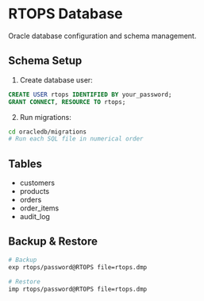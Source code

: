 # RTOPS Database

Oracle database configuration and schema management.

## Schema Setup

1. Create database user:
```sql
CREATE USER rtops IDENTIFIED BY your_password;
GRANT CONNECT, RESOURCE TO rtops;
```

2. Run migrations:
```bash
cd oracledb/migrations
# Run each SQL file in numerical order
```

## Tables

- customers
- products
- orders
- order_items
- audit_log

## Backup & Restore

```bash
# Backup
exp rtops/password@RTOPS file=rtops.dmp

# Restore
imp rtops/password@RTOPS file=rtops.dmp
```